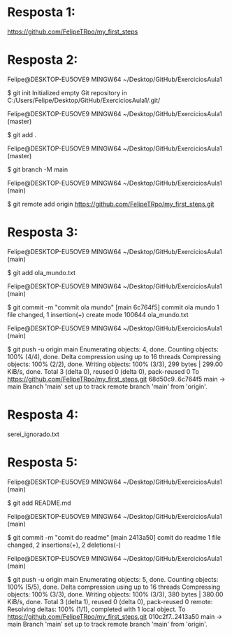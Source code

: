 # Resposta 1:
https://github.com/FelipeTRpo/my_first_steps

# Resposta 2:
Felipe@DESKTOP-EU5OVE9 MINGW64 ~/Desktop/GitHub/ExerciciosAula1

   $ git init
Initialized empty Git repository in C:/Users/Felipe/Desktop/GitHub/ExerciciosAula1/.git/

Felipe@DESKTOP-EU5OVE9 MINGW64 ~/Desktop/GitHub/ExerciciosAula1 (master)

   $ git add .

Felipe@DESKTOP-EU5OVE9 MINGW64 ~/Desktop/GitHub/ExerciciosAula1 (master)

   $ git branch -M main

Felipe@DESKTOP-EU5OVE9 MINGW64 ~/Desktop/GitHub/ExerciciosAula1 (main)

   $ git remote add origin https://github.com/FelipeTRpo/my_first_steps.git

# Resposta 3:
Felipe@DESKTOP-EU5OVE9 MINGW64 ~/Desktop/GitHub/ExerciciosAula1 (main)

   $ git add ola_mundo.txt

Felipe@DESKTOP-EU5OVE9 MINGW64 ~/Desktop/GitHub/ExerciciosAula1 (main)

   $ git commit -m "commit ola mundo"
[main 6c764f5] commit ola mundo
 1 file changed, 1 insertion(+)
 create mode 100644 ola_mundo.txt

Felipe@DESKTOP-EU5OVE9 MINGW64 ~/Desktop/GitHub/ExerciciosAula1 (main)

   $ git push -u origin main
Enumerating objects: 4, done.
Counting objects: 100% (4/4), done.
Delta compression using up to 16 threads
Compressing objects: 100% (2/2), done.
Writing objects: 100% (3/3), 299 bytes | 299.00 KiB/s, done.
Total 3 (delta 0), reused 0 (delta 0), pack-reused 0
To https://github.com/FelipeTRpo/my_first_steps.git
   68d50c9..6c764f5  main -> main
Branch 'main' set up to track remote branch 'main' from 'origin'.

# Resposta 4:
serei_ignorado.txt 

# Resposta 5:
Felipe@DESKTOP-EU5OVE9 MINGW64 ~/Desktop/GitHub/ExerciciosAula1 (main)

   $ git add README.md

Felipe@DESKTOP-EU5OVE9 MINGW64 ~/Desktop/GitHub/ExerciciosAula1 (main)

   $ git commit -m "comit do readme"
[main 2413a50] comit do readme
 1 file changed, 2 insertions(+), 2 deletions(-)

Felipe@DESKTOP-EU5OVE9 MINGW64 ~/Desktop/GitHub/ExerciciosAula1 (main)

   $ git push -u origin main
Enumerating objects: 5, done.
Counting objects: 100% (5/5), done.
Delta compression using up to 16 threads
Compressing objects: 100% (3/3), done.
Writing objects: 100% (3/3), 380 bytes | 380.00 KiB/s, done.
Total 3 (delta 1), reused 0 (delta 0), pack-reused 0
remote: Resolving deltas: 100% (1/1), completed with 1 local object.
To https://github.com/FelipeTRpo/my_first_steps.git
   010c2f7..2413a50  main -> main
Branch 'main' set up to track remote branch 'main' from 'origin'.
